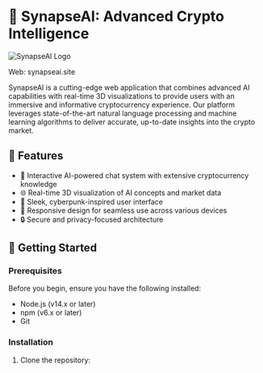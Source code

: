 # 🧠 SynapseAI: Advanced Crypto Intelligence

![SynapseAI Logo](https://i.ibb.co/LXx76mKq/portada.png)

Web: synapseai.site

SynapseAI is a cutting-edge web application that combines advanced AI capabilities with real-time 3D visualizations to provide users with an immersive and informative cryptocurrency experience. Our platform leverages state-of-the-art natural language processing and machine learning algorithms to deliver accurate, up-to-date insights into the crypto market.

## 🌟 Features

- 🤖 Interactive AI-powered chat system with extensive cryptocurrency knowledge
- 🌐 Real-time 3D visualization of AI concepts and market data
- 🎨 Sleek, cyberpunk-inspired user interface
- 📱 Responsive design for seamless use across various devices
- 🔒 Secure and privacy-focused architecture

## 🚀 Getting Started

### Prerequisites

Before you begin, ensure you have the following installed:
- Node.js (v14.x or later)
- npm (v6.x or later)
- Git

### Installation

1. Clone the repository:

